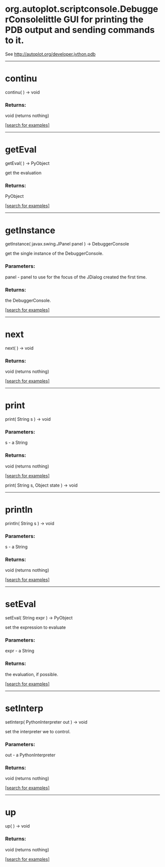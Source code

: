# org.autoplot.scriptconsole.DebuggerConsolelittle GUI for printing the PDB output and sending commands to it.
 See http://autoplot.org/developer.jython.pdb
***
<a name="continu"></a>
# continu
continu(  ) &rarr; void



### Returns:
void (returns nothing)


<a href="https://github.com/autoplot/dev/search?q=continu&unscoped_q=continu">[search for examples]</a>

***
<a name="getEval"></a>
# getEval
getEval(  ) &rarr; PyObject

get the evaluation

### Returns:
PyObject


<a href="https://github.com/autoplot/dev/search?q=getEval&unscoped_q=getEval">[search for examples]</a>

***
<a name="getInstance"></a>
# getInstance
getInstance( javax.swing.JPanel panel ) &rarr; DebuggerConsole

get the single instance of the DebuggerConsole.

### Parameters:
panel - panel to use for the focus of the JDialog created the first time.

### Returns:
the DebuggerConsole.

<a href="https://github.com/autoplot/dev/search?q=getInstance&unscoped_q=getInstance">[search for examples]</a>

***
<a name="next"></a>
# next
next(  ) &rarr; void



### Returns:
void (returns nothing)


<a href="https://github.com/autoplot/dev/search?q=next&unscoped_q=next">[search for examples]</a>

***
<a name="print"></a>
# print
print( String s ) &rarr; void



### Parameters:
s - a String

### Returns:
void (returns nothing)


<a href="https://github.com/autoplot/dev/search?q=print&unscoped_q=print">[search for examples]</a>

print( String s, Object state ) &rarr; void<br>
***
<a name="println"></a>
# println
println( String s ) &rarr; void



### Parameters:
s - a String

### Returns:
void (returns nothing)


<a href="https://github.com/autoplot/dev/search?q=println&unscoped_q=println">[search for examples]</a>

***
<a name="setEval"></a>
# setEval
setEval( String expr ) &rarr; PyObject

set the expression to evaluate

### Parameters:
expr - a String

### Returns:
the evaluation, if possible.

<a href="https://github.com/autoplot/dev/search?q=setEval&unscoped_q=setEval">[search for examples]</a>

***
<a name="setInterp"></a>
# setInterp
setInterp( PythonInterpreter out ) &rarr; void

set the interpreter we to control.

### Parameters:
out - a PythonInterpreter

### Returns:
void (returns nothing)


<a href="https://github.com/autoplot/dev/search?q=setInterp&unscoped_q=setInterp">[search for examples]</a>

***
<a name="up"></a>
# up
up(  ) &rarr; void



### Returns:
void (returns nothing)


<a href="https://github.com/autoplot/dev/search?q=up&unscoped_q=up">[search for examples]</a>

